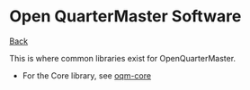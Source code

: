 # Open QuarterMaster Software

[Back](../README.md)

This is where common libraries exist for OpenQuarterMaster.

- For the Core library, see [oqm-core](open-qm-core)
